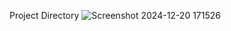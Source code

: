 
Project Directory
![Screenshot 2024-12-20 171526](https://github.com/user-attachments/assets/102e02b7-cd3d-467a-91ed-3ab307de15e8)
